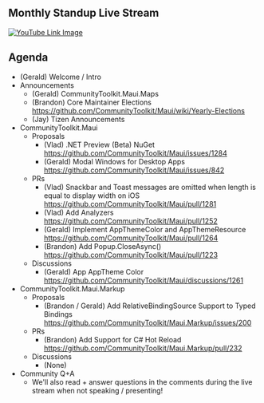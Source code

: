 ## Monthly Standup Live Stream

[![YouTube Link Image](https://github.com/CommunityToolkit/Maui/assets/13558917/ea92116e-82a1-44d7-aae4-db42f57347f0)](https://www.youtube.com/watch?v=fk-ulpaKKtU)


## Agenda

- (Gerald) Welcome / Intro
- Announcements
  - (Gerald) CommunityToolkit.Maui.Maps
  - (Brandon) Core Maintainer Elections https://github.com/CommunityToolkit/Maui/wiki/Yearly-Elections
  - (Jay) Tizen Announcements
- CommunityToolkit.Maui
  - Proposals
    - (Vlad) .NET Preview (Beta) NuGet https://github.com/CommunityToolkit/Maui/issues/1284
    - (Gerald) Modal Windows for Desktop Apps https://github.com/CommunityToolkit/Maui/issues/842
  - PRs
    - (Vlad) Snackbar and Toast messages are omitted when length is equal to display width on iOS https://github.com/CommunityToolkit/Maui/pull/1281
    - (Vlad) Add Analyzers https://github.com/CommunityToolkit/Maui/pull/1252
    - (Gerald) Implement AppThemeColor and AppThemeResource https://github.com/CommunityToolkit/Maui/pull/1264
    - (Brandon) Add Popup.CloseAsync() https://github.com/CommunityToolkit/Maui/pull/1223
  - Discussions
    - (Gerald) App AppTheme Color https://github.com/CommunityToolkit/Maui/discussions/1261
- CommunityToolkit.Maui.Markup
  - Proposals
    - (Brandon / Gerald) Add RelativeBindingSource Support to Typed Bindings https://github.com/CommunityToolkit/Maui.Markup/issues/200
  - PRs
    - (Brandon) Add Support for C# Hot Reload https://github.com/CommunityToolkit/Maui.Markup/pull/232
  - Discussions
    - (None)
- Community Q+A
  - We'll also read + answer questions in the comments during the live stream when not speaking / presenting!
